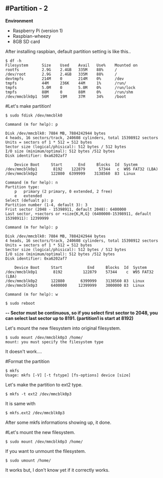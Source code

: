 #Partition - 2
-
**Environment**  

* Raspberry Pi (version 1)
* Raspbian-wheezy
* 8GB SD card

After installing raspbian, default partition setting is like this..

	$ df -h
	Filesystem		Size	Used	Avail	Use%	Mounted on
	rootfs			2.9G	2.4GB	335M	88%		/
	/dev/root		2.9G	2.4GB	335M	88%		/
	devtmpfs		214M	0		214M	0%		/dev
	tmpfs			44M		236K	44M		1%		/run/
	tmpfs			5.0M	0		5.0M	0%		/run/lock
	tmpfs			88M		0		88M		0%		/run/shm
	/dev/mmcblk0p1	56M		19M		37M		34%		/boot
	
#Let's make partition!

	$ sudo fdisk /dev/mmcblk0

	Command (m for help): p

	Disk /dev/mmcblk0: 7884 MB, 7884242944 bytes
	4 heads, 16 sectors/track, 240608 cylinders, total 15398912 sectors
	Units = sectors of 1 * 512 = 512 bytes
	Sector size (logical/phisical): 512 bytes / 512 bytes
	I/O size (minimum/optimal): 512 bytes /512 bytes
	Disk identifier: 0xa6202af7
	
		Device Boot		Start		End		Blocks	Id	System
	/dev/mmcblk0p1		 8192	 122879		 57344	 c	W95 FAT32 (LBA)
	/dev/mmcblk0p2		122880	6399999	   3138560	83	Linux

	Command (m for help): n
	Partition type:
		p	primary (2 primary, 0 extended, 2 free)
		e	extended
	Select (defualt p): p
	Partition number (1-4, default 3): 3
	Frist sector (2048 - 15398911, default 2048): 6400000
	Last sector, +sectors or +size{K,M,G} (6400000-15398911, default 15398911): 12399999
	
	Command (m for help): p
	
	Disk /dev/mmcblk0: 7884 MB, 7884242944 bytes
	4 heads, 16 sectors/track, 240608 cylinders, total 15398912 sectors
	Units = sectors of 1 * 512 = 512 bytes
	Sector size (logical/phisical): 512 bytes / 512 bytes
	I/O size (minimum/optimal): 512 bytes /512 bytes
	Disk identifier: 0xa6202af7
	
		Device Boot		Start			End		Blocks	Id	System
	/dev/mmcblk0p1		 8192	 	  122879	57344	 c	W95 FAT32 (LBA)
	/dev/mmcblk0p2		122880		 6399999	3138560	83	Linux
	/dev/mmcblk0p3		6400000		12399999	3000000	83	Linux

	Command (m for help): w
	
	$ sudo reboot
	
	
**-- Sector must be continuous, so if you select first sector to 2048, you can select last sector up to 8191. (partition1 is start at 8192)**

Let's mount the new filesystem into original filesystem.

	$ sudo mount /dev/mmcblk0p3 /home/
	mount: you must specify the filesystem type

It doesn't work....

#Format the partition 

	$ mkfs
	Usage: mkfs [-V] [-t fstype] [fs-options] device [size]

Let's make the partition to ext2 type.

	$ mkfs -t ext2 /dev/mmcblk0p3
	
It is same with
	
	$ mkfs.ext2 /dev/mmcblk0p3
	
After some mkfs informations showing up, it done.


#Let's mount the new filesystem.

	$ sudo mount /dev/mmcblk0p3 /home/

If you want to unmount the filesystem.

	$ sudo umount /home/
	
It works but, I don't know yet if it correctly works.